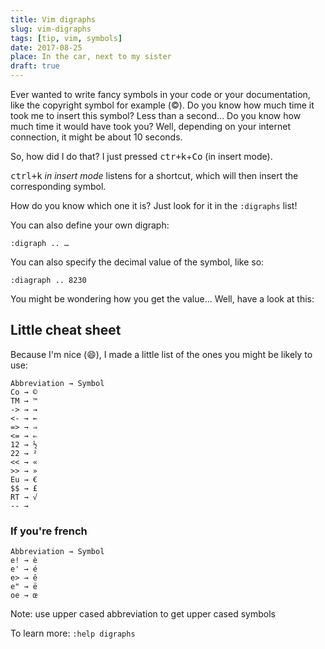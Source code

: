 ```yaml
---
title: Vim digraphs
slug: vim-digraphs
tags: [tip, vim, symbols]
date: 2017-08-25
place: In the car, next to my sister
draft: true
---
```


Ever wanted to write fancy symbols in your code or your documentation, like the
copyright symbol for example (©). Do you know how much time it took me to insert
this symbol? Less than a second... Do you know how much time it would have took
you? Well, depending on your internet connection, it might be about 10 seconds.<!--more-->

So, how did I do that? I just pressed <kbd>ctr+k</kbd>+<kbd>Co</kbd> (in insert
mode).

<kbd>ctrl+k</kbd> _in insert mode_ listens for a shortcut, which will then insert
the corresponding symbol.

How do you know which one it is? Just look for it in the `:digraphs` list!

You can also define your own digraph:

```vim
:digraph .. …
```

You can also specify the decimal value of the symbol, like so:

```vim
:diagraph .. 8230
```

You might be wondering how you get the value... Well, have a look at this: <tiplink to="vim-ascii.md"></tiplink>

## Little cheat sheet

Because I'm nice (:smile:), I made a little list of the ones you might be likely
to use:

    Abbreviation → Symbol
    Co → ©
    TM → ™
    -> → →
    <- → ←
    => → ⇒
    <= → ⇐
    12 → ½
    22 → ²
    << → «
    >> → »
    Eu → €
    $$ → £
    RT → √
    -- → ­

### If you're french

    Abbreviation → Symbol
    e! → è
    e' → é
    e> → ê
    e" → ë
    oe → œ

Note: use upper cased abbreviation to get upper cased symbols

To learn more: `:help digraphs`
